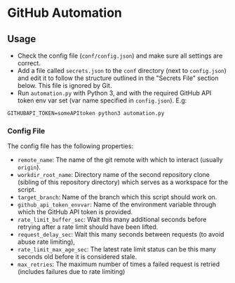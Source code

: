 # GitHub Automation
## Usage
- Check the config file (`conf/config.json`) and make sure all settings are correct.
- Add a file called `secrets.json` to the `conf` directory (next to `config.json`) and edit it to follow the structure
  outlined in the "Secrets File" section below. This file is ignored by Git.
- Run `automation.py` with Python 3, and with the required GitHub API token env var set (var name specified in
  `config.json`). E.g:

```
GITHUBAPI_TOKEN=someAPItoken python3 automation.py 
```

### Config File
The config file has the following properties:
- `remote_name`: The name of the git remote with which to interact (usually `origin`).
- `workdir_root_name`: Directory name of the second repository clone (sibling of this repository directory) which serves
  as a workspace for the script.
- `target_branch`: Name of the branch which this script should work on.
- `github_api_token_envvar`: Name of the environment variable through which the GitHub API token is provided.
- `rate_limit_buffer_sec`: Wait this many additional seconds before retrying after a rate limit should have been lifted.
- `request_delay_sec`: Wait this many seconds between requests (to avoid abuse rate limiting),
- `rate_limit_max_age_sec`: The latest rate limit status can be this many seconds old before it is considered stale.
- `max_retries`: The maximum number of times a failed request is retried (includes failures due to rate limiting)
